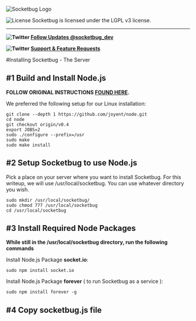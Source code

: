 ![Socketbug Logo](http://github.socketbug.com/logo.png "Socketbug - Web Socket Remote Debugging")

![License](http://github.socketbug.com/lgplv3.png "LGPL v3 license") Socketbug is licensed under the LGPL v3 license.

---

**![Twitter ](http://github.socketbug.com/twitter.png) [ Follow Updates @socketbug_dev](https://twitter.com/#!/socketbug_dev "Follow Socketbug on Twitter")**

**![Twitter ](http://github.socketbug.com/bug.png) [ Support & Feature Requests](http://socketbug.userecho.com/)**

#Installing Socketbug - The Server

## #1 Build and Install Node.js

**FOLLOW ORIGINAL INSTRUCTIONS [FOUND HERE](https://github.com/joyent/node/wiki/Installation "Building and Installing Node.js").**

We preferred the following setup for our Linux installation:

    git clone --depth 1 https://github.com/joyent/node.git
    cd node
    git checkout origin/v0.4
    export JOBS=2
    sudo ./configure --prefix=/usr
    sudo make
    sudo make install

## #2 Setup Socketbug to use Node.js

Pick a place on your server where you want to install Socketbug. For this writeup, we will use /usr/local/socketbug.  You can use whatever directory you wish.

	sudo mkdir /usr/local/socketbug/
	sudo chmod 777 /usr/local/socketbug
	cd /usr/local/socketbug

## #3 Install Required Node Packages

**While still in the /usr/local/socketbug directory, run the following commands**

Install Node.js Package **socket.io**:

	sudo npm install socket.io

Install Node.js Package **forever** ( to run Socketbug as a service ):

	sudo npm install forever -g
	
## #4 Copy socketbug.js file